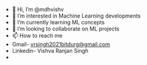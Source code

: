 - 👋 Hi, I’m @mdhvishv
- 👀 I’m interested in Machine Learning developments
- 🌱 I’m currently learning ML concepts 
- 💞️ I’m looking to collaborate on ML projects
- 📫 How to reach me
- Gmail- vrsingh2021bitdurg@gmail.com
- Linkedin- Vishva Ranjan Singh
- 

<!---
mdhvishv/mdhvishv is a ✨ special ✨ repository because its `README.md` (this file) appears on your GitHub profile.
You can click the Preview link to take a look at your changes.
--->
